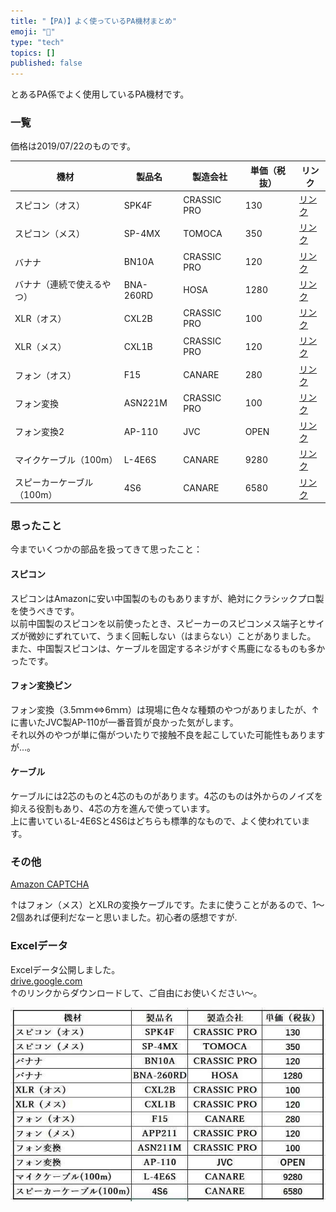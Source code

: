 ```yaml
---
title: "【PA)】よく使っているPA機材まとめ"
emoji: "🤖"
type: "tech"
topics: []
published: false
---
```


とあるPA係でよく使用しているPA機材です。

### 一覧

価格は2019/07/22のものです。

| 機材              | 製品名       | 製造会社        | 単価（税抜） | リンク                                                                                |
| --------------- | --------- | ----------- | ------ | ---------------------------------------------------------------------------------- |
| スピコン（オス）        | SPK4F     | CRASSIC PRO | 130    | [リンク](https://www.soundhouse.co.jp/products/detail/item/260830/)                   |
| スピコン（メス）        | SP-4MX    | TOMOCA      | 350    | [リンク](https://www.soundhouse.co.jp/products/detail/item/176524/)                   |
| バナナ             | BN10A     | CRASSIC PRO | 120    | [リンク](https://www.soundhouse.co.jp/products/detail/item/24915/)                    |
| バナナ（連続で使えるやつ）   | BNA-260RD | HOSA        | 1280   | [リンク](https://www.soundhouse.co.jp/products/detail/item/43794/)                    |
| XLR（オス）         | CXL2B     | CRASSIC PRO | 100    | [リンク](https://www.soundhouse.co.jp/products/detail/item/137116/)                   |
| XLR（メス）         | CXL1B     | CRASSIC PRO | 120    | [リンク](https://www.soundhouse.co.jp/products/detail/item/137115/)                   |
| フォン（オス）         | F15       | CANARE      | 280    | [リンク](https://www.soundhouse.co.jp/products/detail/item/22838/)                    |
| フォン変換           | ASN221M   | CRASSIC PRO | 100    | [リンク](https://www.soundhouse.co.jp/products/detail/item/95503/)                    |
| フォン変換2          | AP-110    | JVC         | OPEN   | [リンク](https://www.amazon.co.jp/JVCケンウッド-Victor-標準ジャック-ミニプラグ-AP-110A/dp/B00009VTR6) |
| マイクケーブル（100m）   | L-4E6S    | CANARE      | 9280   | [リンク](https://www.soundhouse.co.jp/products/detail/item/113316/)                   |
| スピーカーケーブル（100m） | 4S6       | CANARE      | 6580   | [リンク](https://www.soundhouse.co.jp/products/detail/item/21332/)                    |

### 思ったこと

今までいくつかの部品を扱ってきて思ったこと：

#### スピコン

スピコンはAmazonに安い中国製のものもありますが、絶対にクラシックプロ製を使うべきです。  
以前中国製のスピコンを以前使ったとき、スピーカーのスピコンメス端子とサイズが微妙にずれていて、うまく回転しない（はまらない）ことがありました。  
また、中国製スピコンは、ケーブルを固定するネジがすぐ馬鹿になるものも多かったです。  
  
#### フォン変換ピン

フォン変換（3.5ｍｍ⇔6ｍｍ）は現場に色々な種類のやつがありましたが、↑に書いたJVC製AP-110が一番音質が良かった気がします。  
それ以外のやつが単に傷がついたりで接触不良を起こしていた可能性もありますが...。  
  
#### ケーブル

ケーブルには2芯のものと4芯のものがあります。4芯のものは外からのノイズを抑える役割もあり、4芯の方を進んで使っています。  
上に書いているL-4E6Sと4S6はどちらも標準的なもので、よく使われています。  
  
  
### その他

[Amazon CAPTCHA](https://www.amazon.co.jp/TECH-変換コード-モノラルフォン-→XLR-MT-40M/dp/B00VT4UKPQ/ref=sr%5F1%5F6?hvadid=336924298270&hvdev=c&jp-ad-ap=0&keywords=%E3%83%A1%E3%82%B9+%E3%83%95%E3%82%A9%E3%83%B3&qid=1563779700&s=musical-instruments&sr=1-6)  
  
↑はフォン（メス）とXLRの変換ケーブルです。たまに使うことがあるので、1～2個あれば便利だなーと思いました。初心者の感想ですが.  
  
  
### Excelデータ

Excelデータ公開しました。  
[drive.google.com](https://drive.google.com/file/d/1a6y%5Fx0VOSco6pSC9D2T0hPU%5F2yxOR7wK/view?usp=sharing)  
↑のリンクからダウンロードして、ご自由にお使いください～。

  
![f:id:pythonjacascript:20190722163040j:plain](/images/ppythonjacascript2019072220190722163040.jpg "f:id:pythonjacascript:20190722163040j:plain")